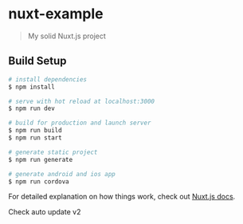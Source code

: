 # nuxt-example

> My solid Nuxt.js project

## Build Setup

``` bash
# install dependencies
$ npm install

# serve with hot reload at localhost:3000
$ npm run dev

# build for production and launch server
$ npm run build
$ npm run start

# generate static project
$ npm run generate

# generate android and ios app
$ npm run cordova
```

For detailed explanation on how things work, check out [Nuxt.js docs](https://nuxtjs.org).

Check auto update v2
